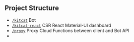 ## Project Structure
 - [`/kitcat`](./bot) Bot
 - [`/kitcat-react`](./dashboard) CSR React Material-UI dashboard
 - [`/proxy`](./proxy) Proxy Cloud Functions between client and Bot API
 - 